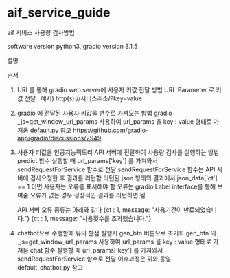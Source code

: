 # aif_service_guide
aif 서비스 사용량 검사방법


software version
python3, gradio version 3.1.5

설명

순서
1. URL를 통해 gradio web server에 사용자 키값 전달 방법
   URL Parameter 로 키값 전달 : 예시) http(s)://서비스주소/?key=value
3. gradio 에 전달된 사용자 키값을 변수로 가져오는 방법
   gradio _js=get_window_url_params 사용하여 url_params 을  key : value 형태로 가져옴
   default.py 참고 
   https://github.com/gradio-app/gradio/discussions/2949
5. 사용자 키값을 인공지능팩토리 API 서버에 전달하여 사용량 검사를 실행하는 방법
   predict 함수 실행할 때 url_params['key']  를 가져와서 sendRequestForService 함수로 전달
   sendRequestForService 함수는 API 서버에 검사요청한 후 결과를 리턴함
   리턴된 json 형태의 결과에서 json_data['ct'] == 1 이면 사용자는 오류를 표시해야 함
   오류는 gradio Label interface를 통해 보여줌
   오류가 없는 경우 정상적인 결과를  리턴하면 됨

   API 서버 오류 종류는 아래와 같다
   {ct : 1, message: "사용기간이 만료되었습니다."}
   {ct : 1, message: "사용횟수를 초과했습니다."}
7. chatbot으로 수행할때 유의 할점
   실행시 gen_btn 버튼으로 초기화
   gen_btn 의 _js=get_window_url_params 사용하여 url_params 을  key : value 형태로 가져옴
   chat 함수 실행할 때 url_params['key']  를 가져와서 sendRequestForService 함수로 전달 이후과정은 위와 동일 
   default_chatbot.py 참고 
   
